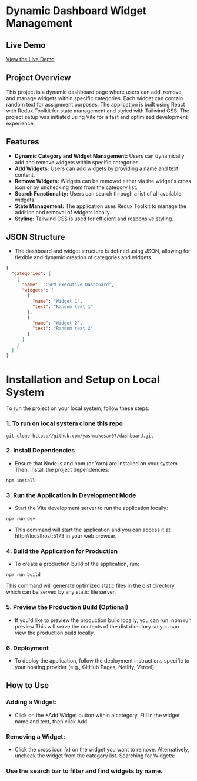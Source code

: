 # Dynamic Dashboard Widget Management

## Live Demo
[View the Live Demo]([https://dashboard-zeta-livid-55.vercel.app/])

## Project Overview
This project is a dynamic dashboard page where users can add, remove, and manage widgets within specific categories. Each widget can contain random text for assignment purposes. The application is built using React with Redux Toolkit for state management and styled with Tailwind CSS. The project setup was initiated using Vite for a fast and optimized development experience.

## Features
- **Dynamic Category and Widget Management:** Users can dynamically add and remove widgets within specific categories.
- **Add Widgets:** Users can add widgets by providing a name and text content.
- **Remove Widgets:** Widgets can be removed either via the widget's cross icon or by unchecking them from the category list.
- **Search Functionality:** Users can search through a list of all available widgets.
- **State Management:** The application uses Redux Toolkit to manage the addition and removal of widgets locally.
- **Styling:** Tailwind CSS is used for efficient and responsive styling.

## JSON Structure
- The dashboard and widget structure is defined using JSON, allowing for flexible and dynamic creation of categories and widgets.

```json
{
  "categories": [
    {
      "name": "CSPM Executive Dashboard",
      "widgets": [
        {
          "name": "Widget 1",
          "text": "Random text 1"
        },
        {
          "name": "Widget 2",
          "text": "Random text 2"
        }
      ]
    }
  ]
}
```
# Installation and Setup on Local System
To run the project on your local system, follow these steps:
### 1. To run on local system clone this repo
```
git clone https://github.com/yashmakesar07/dashboard.git
```
### 2. Install Dependencies
- Ensure that Node.js and npm (or Yarn) are installed on your system. Then, install the project dependencies:
```
npm install
```
### 3. Run the Application in Development Mode
- Start the Vite development server to run the application locally:
```
npm run dev
```
- This command will start the application and you can access it at http://localhost:5173 in your web browser.

### 4. Build the Application for Production
- To create a production build of the application, run:
```
npm run build
```
This command will generate optimized static files in the dist directory, which can be served by any static file server.

### 5. Preview the Production Build (Optional)
- If you'd like to preview the production build locally, you can run:
npm run preview
This will serve the contents of the dist directory so you can view the production build locally.

### 6. Deployment
- To deploy the application, follow the deployment instructions specific to your hosting provider (e.g., GitHub Pages, Netlify, Vercel).

## How to Use
### Adding a Widget:

- Click on the +Add Widget button within a category.
Fill in the widget name and text, then click Add.
### Removing a Widget:

- Click the cross icon (x) on the widget you want to remove.
Alternatively, uncheck the widget from the category list.
Searching for Widgets:

### Use the search bar to filter and find widgets by name.
